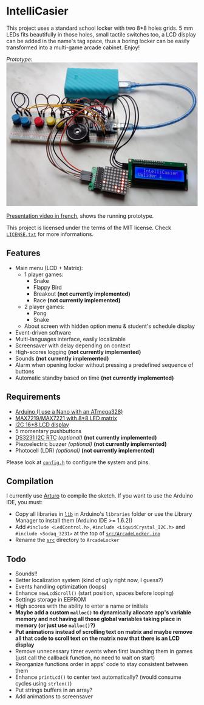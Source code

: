 IntelliCasier
=============

This project uses a standard school locker with two 8*8 holes grids. 5 mm LEDs fits beautifully in those holes, small tactile switches too, a LCD display can be added in the name's tag space, thus a boring locker can be easily transformed into a multi-game arcade cabinet. Enjoy!

*Prototype:*
![Second prototype](assets/photos/SecondPrototype2.jpg)

[Presentation video in french](https://www.youtube.com/watch?v=VD672DgCmok), shows the running prototype.

This project is licensed under the terms of the MIT license. Check [`LICENSE.txt`](LICENSE.txt) for more informations.


Features
--------

* Main menu (LCD + Matrix):
  * 1 player games:
    * Snake
	* Flappy Bird
    * Breakout **(not currently implemented)**
    * Race **(not currently implemented)**
  * 2 player games:
    * Pong
    * Snake
  * About screen with hidden option menu & student's schedule display
* Event-driven software
* Multi-languages interface, easily localizable
* Screensaver with delay depending on context
* High-scores logging **(not currently implemented)**
* Sounds **(not currently implemented)**
* Alarm when opening locker without pressing a predefined sequence of buttons
* Automatic standby based on time **(not currently implemented)**


Requirements
------------

* [Arduino (I use a Nano with an ATmega328)](http://www.banggood.com/ATmega328P-Nano-V3-Controller-Board-Compatible-Arduino-p-940937.html)
* [MAX7219/MAX7221 with 8*8 LED matrix](http://www.banggood.com/MAX7219-Dot-Matrix-MCU-LED-Display-Control-Module-Kit-For-Arduino-p-915478.html)
* [I2C 16*8 LCD display](http://www.banggood.com/IIC-I2C-1602-Blue-Backlight-LCD-Display-Module-For-Arduino-p-950726.html)
* 5 momentary pushbuttons
* [DS3231 I2C RTC](http://www.banggood.com/DS3231-AT24C32-IIC-High-Precision-Real-Time-Clock-Module-For-Arduino-p-81066.html) *(optional)* **(not currently implemented)**
* Piezoelectric buzzer *(optional)* **(not currently implemented)**
* Photocell (LDR) *(optional)* **(not currently implemented)**

Please look at [`config.h`](src/config.h) to configure the system and pins.


Compilation
-----------

I currently use [Arturo](https://github.com/scottdarch/Arturo) to compile the sketch. If you want to use the Arduino IDE, you must:

* Copy all libraries in [`lib`](lib) in Arduino's `libraries` folder or use the Library Manager to install them (Arduino IDE >= 1.6.2))
* Add `#include <LedControl.h>`, `#include <LiquidCrystal_I2C.h>` and `#include <Sodaq_3231>` at the top of [`src/ArcadeLocker.ino`](src/ArcadeLocker.ino)
* Rename the [`src`](src) directory to `ArcadeLocker`


Todo
----

* Sounds!!
* Better localization system (kind of ugly right now, I guess?)
* Events handling optimization (loops)
* Enhance `newLcdScroll()` (start position, spaces before looping)
* Settings storage in EEPROM
* High scores with the ability to enter a name or initials
* **Maybe add a custom `malloc()` to dynamically allocate app's variable memory and not having all those global variables taking place in memory (or just use `malloc()`?)**
* **Put animations instead of scrolling text on matrix and maybe remove all that code to scroll text on the matrix now that there is an LCD display**
* Remove unnecessary timer events when first launching them in games (just call the callback function, no need to wait on start)
* Reorganize functions order in apps' code to stay consistent between them
* Enhance `printLcd()` to center text automatically? (would consume cycles using `strlen()`)
* Put strings buffers in an array?
* Add animations to screensaver